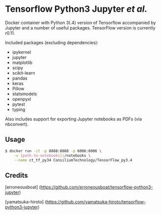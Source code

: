 Tensorflow Python3 Jupyter _et al._
================================

Docker container with Python 3(.4) version of Tensorflow accompanied by Jupyter and a number of useful packages. TensorFlow version is currently r0.11.

Included packages (excluding dependencies):
* ipykernel
* jupyter
* matplotlib
* scipy
* scikit-learn
* pandas
* keras
* Pillow
* statsmodels
* openpyxl
* pytest
* typing

Also includes support for exporting Jupyter notebooks as PDFs (via nbconvert).

Usage
-----

```bash
$ docker run -it -p 8888:8888 -p 6006:6006 \
    -v [path-to-notebooks]:/notebooks \
    --name ct_tf_py34 ConsiliumTechnology/TensorFlow_py3.4
```

Credits
-------
[erroneousboat] (https://github.com/erroneousboat/tensorflow-python3-jupyter)

[yamatsuka-hiroto] (https://github.com/yamatsuka-hiroto/tensorflow-python3-jupyter)
